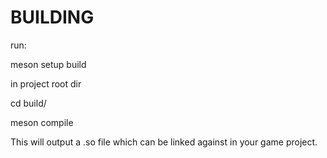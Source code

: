 # BUILDING

run:

meson setup build

in project root dir

cd build/

meson compile

This will output a .so file which can be linked against in your game project.
